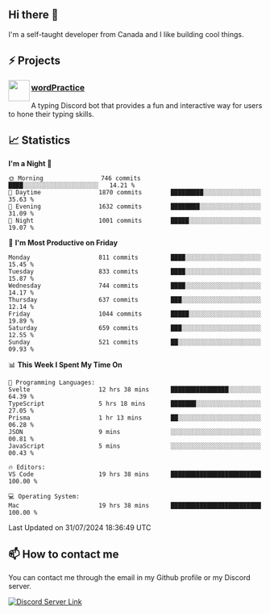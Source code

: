 <h2>Hi there 👋</h2>

<p>I'm a self-taught developer from Canada and I like building cool things.</p>

<h2>⚡ Projects</h2>

<img align="left" src="https://i.imgur.com/BIzs17V.png" width="42" height="42" />
<h3><a target="_blank" href="https://wordpractice.principle.sh/">wordPractice</a></h3>
<p>A typing Discord bot that provides a fun and interactive way for users to hone their typing skills.</p>

<h2>📈 Statistics</h2>

<!--START_SECTION:waka-->
**I'm a Night 🦉** 

```text
🌞 Morning                746 commits         ████░░░░░░░░░░░░░░░░░░░░░   14.21 % 
🌆 Daytime                1870 commits        █████████░░░░░░░░░░░░░░░░   35.63 % 
🌃 Evening                1632 commits        ████████░░░░░░░░░░░░░░░░░   31.09 % 
🌙 Night                  1001 commits        █████░░░░░░░░░░░░░░░░░░░░   19.07 % 
```
📅 **I'm Most Productive on Friday** 

```text
Monday                   811 commits         ████░░░░░░░░░░░░░░░░░░░░░   15.45 % 
Tuesday                  833 commits         ████░░░░░░░░░░░░░░░░░░░░░   15.87 % 
Wednesday                744 commits         ████░░░░░░░░░░░░░░░░░░░░░   14.17 % 
Thursday                 637 commits         ███░░░░░░░░░░░░░░░░░░░░░░   12.14 % 
Friday                   1044 commits        █████░░░░░░░░░░░░░░░░░░░░   19.89 % 
Saturday                 659 commits         ███░░░░░░░░░░░░░░░░░░░░░░   12.55 % 
Sunday                   521 commits         ██░░░░░░░░░░░░░░░░░░░░░░░   09.93 % 
```


📊 **This Week I Spent My Time On** 

```text
💬 Programming Languages: 
Svelte                   12 hrs 38 mins      ████████████████░░░░░░░░░   64.39 % 
TypeScript               5 hrs 18 mins       ███████░░░░░░░░░░░░░░░░░░   27.05 % 
Prisma                   1 hr 13 mins        ██░░░░░░░░░░░░░░░░░░░░░░░   06.28 % 
JSON                     9 mins              ░░░░░░░░░░░░░░░░░░░░░░░░░   00.81 % 
JavaScript               5 mins              ░░░░░░░░░░░░░░░░░░░░░░░░░   00.43 % 

🔥 Editors: 
VS Code                  19 hrs 38 mins      █████████████████████████   100.00 % 

💻 Operating System: 
Mac                      19 hrs 38 mins      █████████████████████████   100.00 % 
```


 Last Updated on 31/07/2024 18:36:49 UTC
<!--END_SECTION:waka-->

<h2>📫 How to contact me</h2>

You can contact me through the email in my Github profile or my Discord server.

[![Discord Server Link](https://dcbadge.vercel.app/api/server/DHnk46C)](https://discord.gg/DHnk46C)

